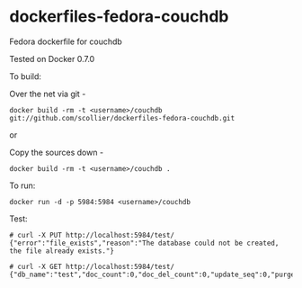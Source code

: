 dockerfiles-fedora-couchdb
========================

Fedora dockerfile for couchdb

Tested on Docker 0.7.0

To build:

Over the net via git -

```
docker build -rm -t <username>/couchdb git://github.com/scollier/dockerfiles-fedora-couchdb.git
```

or

Copy the sources down -

```
docker build -rm -t <username>/couchdb .
```


To run:

```
docker run -d -p 5984:5984 <username>/couchdb
```

Test:

```
# curl -X PUT http://localhost:5984/test/
{"error":"file_exists","reason":"The database could not be created, the file already exists."}

# curl -X GET http://localhost:5984/test/
{"db_name":"test","doc_count":0,"doc_del_count":0,"update_seq":0,"purge_seq":0,"compact_running":false,"disk_size":79,"data_size":0,"instance_start_time":"1387384723608413"}

```
